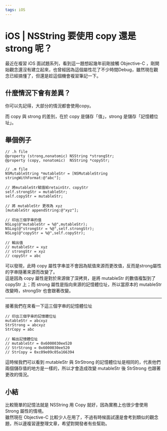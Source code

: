 ```yaml
---
tags: iOS
---
```


# iOS | NSString 要使用 copy 還是 strong 呢？

最近在複習 iOS 面試題系列，看到這一題想起幾年前剛接觸 Objective-C ，剛開始觀念還沒有建立起來，也曾經因為這個屬性花了不少時間Debug，雖然現在觀念已經搞懂了，但還是趁這個機會複習筆記一下。 

## 什麼情況下會有差異？

你可以先記得，大部分的情況都會使用copy。

而 copy 與 strong 的差別，在於 copy 是儲存「值」，strong 是儲存「記憶體位址」。

## 舉個例子

```objectivec=
// .h file
@property (strong,nonatomic) NSString *strongStr;
@property (copy, nonatomic)  NSString *copyStr;
```
```objectivec=
// .m file
NSMutableString *mutableStr = [NSMutableString stringWithFormat:@"abc"];

// 將mutableStr賦值給retainStr、copyStr
self.strongStr = mutableStr;
self.copyStr = mutableStr;

// 將 mutableStr 更改為 xyz
[mutableStr appendString:@"xyz"];

// 印出三個字串的值
NSLog(@"mutableStr = %@",mutableStr);
NSLog(@"strongStr = %@",self.strongStr);
NSLog(@"copyStr = %@",self.copyStr);

// 輸出值
// mutableStr = xyz
// strongStr = xyz
// copyStr = abc

```

可以發現，此時 copy 屬性字串並不會因為賦值來源而更改值，反而是strong屬性的字串隨著來源而改變了。   
這是因為 copy 屬性是對於來源做了深拷貝，是將 mutableStr 的數值複製到了 copyStr 上；而 strong 屬性是指向來源的記憶體位址，所以當原本的 mutableStr 改變時，strongStr 也會跟著改變。

---

接著我們在來看一下這三個字串的記憶體位址
```objectivec=
// 印出三個字串的記憶體位址
mutableStr = abcxyz
StrStrong = abcxyz
StrCopy = abc

// 輸出記憶體位址
// mutableStr = 0x6000030ee520
// StrStrong = 0x6000030ee520
// StrCopy = 0xc09e09c05a166394
```

這時候我們可以看到 mutableStr 與 StrStrong 的記憶體位址是相同的，代表他們兩個儲存值的地方是一樣的，所以才會造成改變 mutableStr 後 StrStrong 也跟著更改的情況。

## 小結

比較簡單的記憶法就是 NSString 用 Copy 就好，因為實務上也很少會使用    Strong 屬性的情境。  
雖然現在 Objective-C 比較少人在用了，不過有時候面試還是會考到類似的觀念題，所以邊複習邊整理文章，希望對開發者有些幫助。
